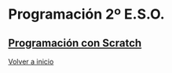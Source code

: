
# Programación 2º E.S.O.

## [Programación con Scratch](/Scratch/readme.md)

[Volver a inicio](https://github.com/angelmicelti/TecnoVilladiego2)
